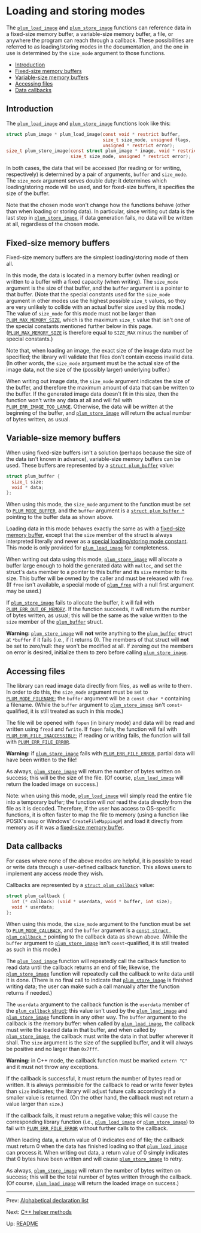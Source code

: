 # Loading and storing modes

The [`plum_load_image`][load] and [`plum_store_image`][store] functions can reference data in a fixed-size memory
buffer, a variable-size memory buffer, a file, or anywhere the program can reach through a callback.
These possibilities are referred to as loading/storing modes in the documentation, and the one in use is determined by
the `size_mode` argument to those functions.

- [Introduction](#introduction)
- [Fixed-size memory buffers](#fixed-size-memory-buffers)
- [Variable-size memory buffers](#variable-size-memory-buffers)
- [Accessing files](#accessing-files)
- [Data callbacks](#data-callbacks)

## Introduction

The [`plum_load_image`][load] and [`plum_store_image`][store] functions look like this:

``` c
struct plum_image * plum_load_image(const void * restrict buffer,
                                    size_t size_mode, unsigned flags,
                                    unsigned * restrict error);
size_t plum_store_image(const struct plum_image * image, void * restrict buffer,
                        size_t size_mode, unsigned * restrict error);
```

In both cases, the data that will be accessed (for reading or for writing, respectively) is determined by a pair of
arguments, `buffer` and `size_mode`.
The `size_mode` argument serves double duty: it determines which loading/storing mode will be used, and for fixed-size
buffers, it specifies the size of the buffer.

Note that the chosen mode won't change how the functions behave (other than when loading or storing data).
In particular, since writing out data is the last step in [`plum_store_image`][store], if data generation fails, no
data will be written at all, regardless of the chosen mode.

## Fixed-size memory buffers

Fixed-size memory buffers are the simplest loading/storing mode of them all.

In this mode, the data is located in a memory buffer (when reading) or written to a buffer with a fixed capacity (when
writing).
The `size_mode` argument is the size of that buffer, and the `buffer` argument is a pointer to that buffer.
(Note that the special constants used for the `size_mode` argument in other modes use the highest possible `size_t`
values, so they are very unlikely to collide with an actual buffer size used by this mode.)
The value of `size_mode` for this mode must not be larger than [`PLUM_MAX_MEMORY_SIZE`][constants], which is the
maximum `size_t` value that isn't one of the special constants mentioned further below in this page.
([`PLUM_MAX_MEMORY_SIZE`][constants] is therefore equal to `SIZE_MAX` minus the number of special constants.)

Note that, when loading an image, the exact size of the image data must be specified; the library will validate that
files don't contain excess invalid data.
(In other words, the `size_mode` argument must be the actual size of the image data, not the size of the (possibly
larger) underlying buffer.)

When writing out image data, the `size_mode` argument indicates the size of the buffer, and therefore the maximum
amount of data that can be written to the buffer.
If the generated image data doesn't fit in this size, then the function won't write any data at all and will fail with
[`PLUM_ERR_IMAGE_TOO_LARGE`][errors].
Otherwise, the data will be written at the beginning of the buffer, and [`plum_store_image`][store] will return the
actual number of bytes written, as usual.

## Variable-size memory buffers

When using fixed-size buffers isn't a solution (perhaps because the size of the data isn't known in advance),
variable-size memory buffers can be used.
These buffers are represented by a [`struct plum_buffer`][buffer] value:

``` c
struct plum_buffer {
  size_t size;
  void * data;
};
```

When using this mode, the `size_mode` argument to the function must be set to [`PLUM_MODE_BUFFER`][constants], and the
`buffer` argument is a [`struct plum_buffer *`][buffer] pointing to the buffer data as shown above.

Loading data in this mode behaves exactly the same as with a [fixed-size memory buffer](#fixed-size-memory-buffers),
except that the `size` member of the struct is always interpreted literally and never as a
[special loading/storing mode constant][constants].
This mode is only provided for [`plum_load_image`][load] for completeness.

When writing out data using this mode, [`plum_store_image`][store] will allocate a buffer large enough to hold the
generated data with `malloc`, and set the struct's `data` member to a pointer to this buffer and its `size` member to
its size.
This buffer will be owned by the caller and must be released with `free`.
(If `free` isn't available, a special mode of [`plum_free`][free] with a null first argument may be used.)

If [`plum_store_image`][store] fails to allocate the buffer, it will fail with [`PLUM_ERR_OUT_OF_MEMORY`][errors].
If the function succeeds, it will return the number of bytes written, as usual; this will be the same as the value
written to the `size` member of the [`plum_buffer`][buffer] struct.

**Warning:** [`plum_store_image`][store] will **not** write anything to the [`plum_buffer`][buffer] struct at
`*buffer` if it fails (i.e., if it returns 0).
The members of that struct will **not** be set to zero/null: they won't be modified at all.
If zeroing out the members on error is desired, initialize them to zero before calling [`plum_store_image`][store].

## Accessing files

The library can read image data directly from files, as well as write to them.
In order to do this, the `size_mode` argument must be set to [`PLUM_MODE_FILENAME`][constants]; the `buffer` argument
will be a `const char *` containing a filename.
(While the `buffer` argument to [`plum_store_image`][store] isn't `const`-qualified, it is still treated as such in
this mode.)

The file will be opened with `fopen` (in binary mode) and data will be read and written using `fread` and `fwrite`.
If `fopen` fails, the function will fail with [`PLUM_ERR_FILE_INACCESSIBLE`][errors]; if reading or writing fails,
the function will fail with [`PLUM_ERR_FILE_ERROR`][errors].

**Warning:** if [`plum_store_image`][store] fails with [`PLUM_ERR_FILE_ERROR`][errors], partial data will have been
written to the file!

As always, [`plum_store_image`][store] will return the number of bytes written on success; this will be the size of
the file.
(Of course, [`plum_load_image`][load] will return the loaded image on success.)

Note: when using this mode, [`plum_load_image`][load] will simply read the entire file into a temporary buffer; the
function will _not_ read the data directly from the file as it is decoded.
Therefore, if the user has access to OS-specific functions, it is often faster to map the file to memory (using a
function like POSIX's `mmap` or Windows' `CreateFileMappingW`) and load it directly from memory as if it was a
[fixed-size memory buffer](#fixed-size-memory-buffers).

## Data callbacks

For cases where none of the above modes are helpful, it is possible to read or write data through a user-defined
callback function.
This allows users to implement any access mode they wish.

Callbacks are represented by a [`struct plum_callback`][callback] value:

``` c
struct plum_callback {
  int (* callback) (void * userdata, void * buffer, int size);
  void * userdata;
};
```

When using this mode, the `size_mode` argument to the function must be set to [`PLUM_MODE_CALLBACK`][constants], and
the `buffer` argument is a [`const struct plum_callback *`][callback] pointing to the callback data as shown above.
(While the `buffer` argument to [`plum_store_image`][store] isn't `const`-qualified, it is still treated as such in
this mode.)

The [`plum_load_image`][load] function will repeatedly call the callback function to read data until the callback
returns an end of file; likewise, the [`plum_store_image`][store] function will repeatedly call the callback to write
data until it is done.
(There is no final call to indicate that [`plum_store_image`][store] is finished writing data; the user can make such
a call manually after the function returns if needed.)

The `userdata` argument to the callback function is the `userdata` member of the [`plum_callback` struct][callback];
this value isn't used by the [`plum_load_image`][load] and [`plum_store_image`][store] functions in any other way.
The `buffer` argument to the callback is the memory buffer: when called by [`plum_load_image`][load], the callback
must write the loaded data in that buffer, and when called by [`plum_store_image`][store], the callback must write the
data in that buffer wherever it shall.
The `size` argument is the size of the supplied buffer, and it will always be positive and no larger than `0x7fff`.

**Warning:** in C++ mode, the callback function must be marked `extern "C"` and it must not throw any exceptions.

If the callback is successful, it must return the number of bytes read or written.
It is always permissible for the callback to read or write fewer bytes than `size` indicates; the library will adjust
future calls accordingly if a smaller value is returned.
(On the other hand, the callback must not return a value larger than `size`.)

If the callback fails, it must return a negative value; this will cause the corresponding library function (i.e.,
[`plum_load_image`][load] or [`plum_store_image`][store]) to fail with [`PLUM_ERR_FILE_ERROR`][errors] without further
calls to the callback.

When loading data, a return value of 0 indicates end of file; the callback must return 0 when the data has finished
loading so that [`plum_load_image`][load] can process it.
When writing out data, a return value of 0 simply indicates that 0 bytes have been written and will cause
[`plum_store_image`][store] to retry.

As always, [`plum_store_image`][store] will return the number of bytes written on success; this will be the total
number of bytes written through the callback.
(Of course, [`plum_load_image`][load] will return the loaded image on success.)

* * *

Prev: [Alphabetical declaration list](alpha.md)

Next: [C++ helper methods](methods.md)

Up: [README](README.md)

[buffer]: structs.md#plum_buffer
[callback]: structs.md#plum_callback
[constants]: constants.md#special-loading-and-storing-modes
[errors]: constants.md#errors
[free]: functions.md#plum_free
[load]: functions.md#plum_load_image
[store]: functions.md#plum_store_image

